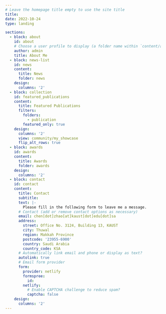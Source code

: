 ```yaml
---
# Leave the homepage title empty to use the site title
title:
date: 2022-10-24
type: landing

sections:
  - block: about
    id: about
    # Choose a user profile to display (a folder name within `content/authors/`)
    author: admin
    title: About Me
  - block: news-list
    id: news
    content:
      title: News
      folder: news
    design:
      columns: '2'
  - block: collection
    id: featured_publications
    content:
      title: Featured Publications   
      filters:
        folders:
          - publication
        featured_only: true
    design:
      columns: '2'
      view: community/my_showcase
      flip_alt_rows: true
  - block: awards
    id: awards
    content:
      title: Awards
      folder: awards
    design:
      columns: '2'
  - block: contact
    id: contact
    content:
      title: Contact
      subtitle:
      text: |-
        Please fill in the following form to leave me a message.
      # Contact (add or remove contact options as necessary)
      email: chen[dot]zhao[at]kaust[dot]edu[dot]sa
      address:
        street: Office No. 3124, Building 13, KAUST
        city: Thuwal
        region: Makkah Province
        postcode: '23955-6900'
        country: Saudi Arabia
        country_code: KSA
      # Automatically link email and phone or display as text?
      autolink: true
      # Email form provider
      form:
        provider: netlify
        formspree:
          id:
        netlify:
          # Enable CAPTCHA challenge to reduce spam?
          captcha: false
    design:
      columns: '2'
---
```

